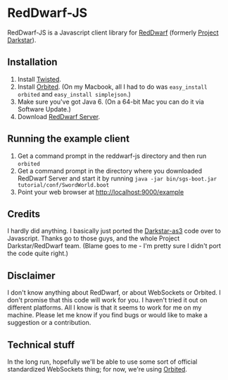 # RedDwarf-JS

RedDwarf-JS is a Javascript client library for [RedDwarf](http://reddwarf.sourceforge.net/) (formerly [Project Darkstar](http://projectdarkstar.com/)).


## Installation

1. Install [Twisted](http://twistedmatrix.com/trac/wiki/Downloads).
2. Install [Orbited](http://orbited.org/wiki/Installation). (On my Macbook, all I had to do was `easy_install orbited` and `easy_install simplejson`.)
3. Make sure you've got Java 6. (On a 64-bit Mac you can do it via Software Update.)
4. Download [RedDwarf Server](http://reddwarf.sourceforge.net/).


## Running the example client

1. Get a command prompt in the reddwarf-js directory and then run `orbited`
2. Get a command prompt in the directory where you downloaded RedDwarf Server and start it by running `java -jar bin/sgs-boot.jar tutorial/conf/SwordWorld.boot`
3. Point your web browser at [http://localhost:9000/example](http://localhost:9000/example)


## Credits

I hardly did anything. I basically just ported the [Darkstar-as3](http://code.google.com/p/darkstar-as3/) code over to Javascript. Thanks go to those guys, and the whole Project Darkstar/RedDwarf team. (Blame goes to me - I'm pretty sure I didn't port the code quite right.)


## Disclaimer

I don't know anything about RedDwarf, or about WebSockets or Orbited. I don't promise that this code will work for you. I haven't tried it out on different platforms. All I know is that it seems to work for me on my machine. Please let me know if you find bugs or would like to make a suggestion or a contribution.


## Technical stuff

In the long run, hopefully we'll be able to use some sort of official standardized WebSockets thing; for now, we're using [Orbited](http://orbited.org).
